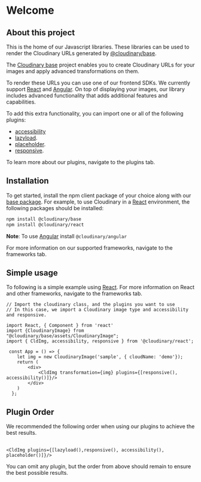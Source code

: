 # Welcome

## About this project

This is the home of our Javascript libraries. These libraries can be used to render the
Cloudinary URLs generated by [@cloudinary/base](https://github.com/cloudinary/cloudinary-js-base).
<br />

The [Cloudinary base](https://github.com/cloudinary/cloudinary-js-base) project enables you to create 
Cloudinary URLs for your images and apply advanced transformations on them. 
<br />

To render these URLs you can use one of our frontend SDKs. We currently support [React](https://cloudinary.github.io/frontend-frameworks/public/docs/ReactSDK.html)
and [Angular](https://cloudinary.github.io/frontend-frameworks/public/docs/AngularSDK.html).
On top of displaying your images, our library includes advanced functionality that adds additional features
and capabilities. 
                                                 

To add this extra functionality, you can import one or all of the following plugins:

- [accessibility](https://cloudinary.github.io/frontend-frameworks/public/docs/accessibility.html)
- [lazyload](https://cloudinary.github.io/frontend-frameworks/public/docs/lazyload.html).
- [placeholder](https://cloudinary.github.io/frontend-frameworks/public/docs/placeholder.html).
- [responsive](https://cloudinary.github.io/frontend-frameworks/public/docs/responsive.html).

To learn more about our plugins, navigate to the plugins tab.

## Installation
To get started, install the npm client package of your choice along with our [base package](https://github.com/cloudinary/cloudinary-js-base).
For example, to use Cloudinary in a [React](https://cloudinary.github.io/frontend-frameworks/public/docs/ReactSDK.html) environment, the following packages should be installed:
   
```bash
npm install @cloudinary/base 
npm install @cloudinary/react
```

**Note**: To use [Angular](https://cloudinary.github.io/frontend-frameworks/public/docs/AngularSDK.html) install `@cloudinary/angular` 

For more information on our supported frameworks, navigate to the frameworks tab.

## Simple usage
To following is a simple example using [React](https://cloudinary.github.io/frontend-frameworks/public/docs/ReactSDK.html).
For more information on React and other frameworks, navigate to the frameworks tab. 
```tsx
// Import the cloudinary class, and the plugins you want to use
// In this case, we import a Cloudinary image type and accessibility and responsive.

import React, { Component } from 'react'
import {CloudinaryImage} from "@cloudinary/base/assets/CloudinaryImage";
import { CldImg, accessibility, responsive } from '@cloudinary/react';

 const App = () => {
    let img = new CloudinaryImage('sample', { cloudName: 'demo'});
    return (
        <div>
            <CldImg transformation={img} plugins={[responsive(), accessibility()]}/>
        </div>
    )
  };
```

## Plugin Order

<div>
We recommended the following order when using our plugins to achieve the best results. 
<br/><br/>

```tsx
<CldImg plugins={[lazyload(),responsive(), accessibility(), placeholder()]}/>
```

You can omit any plugin, but the order from above should 
remain to ensure the best possible results. 
</div>
